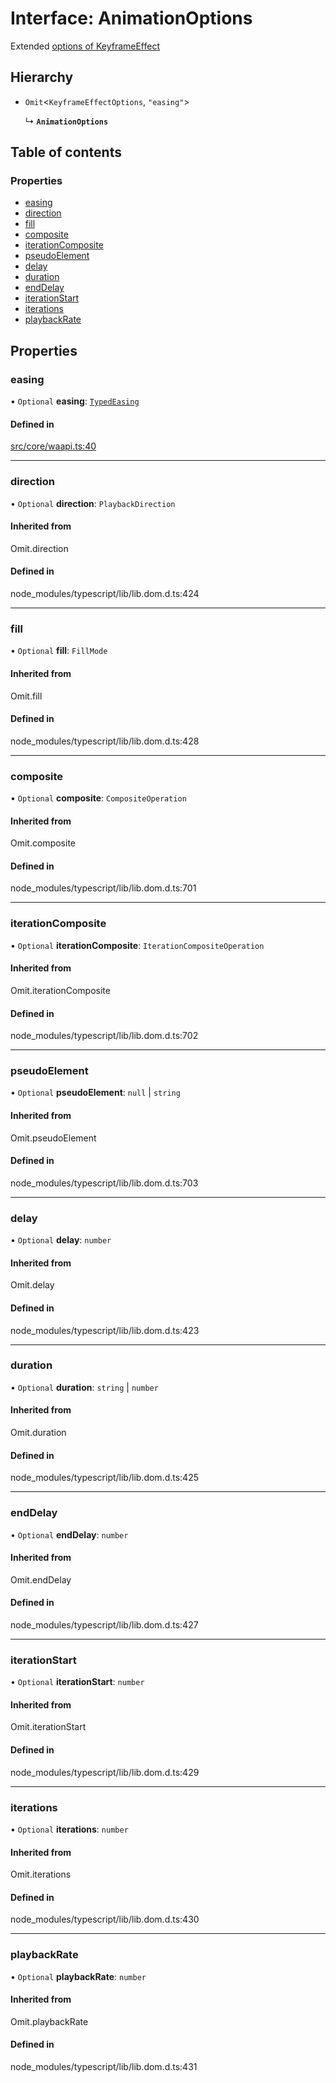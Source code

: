 # Interface: AnimationOptions

Extended [options of KeyframeEffect](https://developer.mozilla.org/en-US/docs/Web/API/KeyframeEffect/KeyframeEffect)

## Hierarchy

- `Omit`<`KeyframeEffectOptions`, ``"easing"``\>

  ↳ **`AnimationOptions`**

## Table of contents

### Properties

- [easing](AnimationOptions.md#easing)
- [direction](AnimationOptions.md#direction)
- [fill](AnimationOptions.md#fill)
- [composite](AnimationOptions.md#composite)
- [iterationComposite](AnimationOptions.md#iterationcomposite)
- [pseudoElement](AnimationOptions.md#pseudoelement)
- [delay](AnimationOptions.md#delay)
- [duration](AnimationOptions.md#duration)
- [endDelay](AnimationOptions.md#enddelay)
- [iterationStart](AnimationOptions.md#iterationstart)
- [iterations](AnimationOptions.md#iterations)
- [playbackRate](AnimationOptions.md#playbackrate)

## Properties

### easing

• `Optional` **easing**: [`TypedEasing`](../API.md#typedeasing)

#### Defined in

[src/core/waapi.ts:40](https://github.com/inokawa/react-animatable/blob/3724fbf/src/core/waapi.ts#L40)

___

### direction

• `Optional` **direction**: `PlaybackDirection`

#### Inherited from

Omit.direction

#### Defined in

node_modules/typescript/lib/lib.dom.d.ts:424

___

### fill

• `Optional` **fill**: `FillMode`

#### Inherited from

Omit.fill

#### Defined in

node_modules/typescript/lib/lib.dom.d.ts:428

___

### composite

• `Optional` **composite**: `CompositeOperation`

#### Inherited from

Omit.composite

#### Defined in

node_modules/typescript/lib/lib.dom.d.ts:701

___

### iterationComposite

• `Optional` **iterationComposite**: `IterationCompositeOperation`

#### Inherited from

Omit.iterationComposite

#### Defined in

node_modules/typescript/lib/lib.dom.d.ts:702

___

### pseudoElement

• `Optional` **pseudoElement**: ``null`` \| `string`

#### Inherited from

Omit.pseudoElement

#### Defined in

node_modules/typescript/lib/lib.dom.d.ts:703

___

### delay

• `Optional` **delay**: `number`

#### Inherited from

Omit.delay

#### Defined in

node_modules/typescript/lib/lib.dom.d.ts:423

___

### duration

• `Optional` **duration**: `string` \| `number`

#### Inherited from

Omit.duration

#### Defined in

node_modules/typescript/lib/lib.dom.d.ts:425

___

### endDelay

• `Optional` **endDelay**: `number`

#### Inherited from

Omit.endDelay

#### Defined in

node_modules/typescript/lib/lib.dom.d.ts:427

___

### iterationStart

• `Optional` **iterationStart**: `number`

#### Inherited from

Omit.iterationStart

#### Defined in

node_modules/typescript/lib/lib.dom.d.ts:429

___

### iterations

• `Optional` **iterations**: `number`

#### Inherited from

Omit.iterations

#### Defined in

node_modules/typescript/lib/lib.dom.d.ts:430

___

### playbackRate

• `Optional` **playbackRate**: `number`

#### Inherited from

Omit.playbackRate

#### Defined in

node_modules/typescript/lib/lib.dom.d.ts:431
